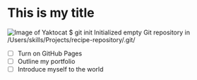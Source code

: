 # This is my title
![Image of Yaktocat](https://octodex.github.com/images/yaktocat.png)
$ git init
Initialized empty Git repository in /Users/skills/Projects/recipe-repository/.git/
- [ ] Turn on GitHub Pages
- [ ] Outline my portfolio
- [ ] Introduce myself to the world
